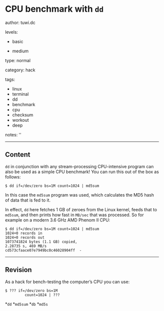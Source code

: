 # CPU benchmark with `dd`
author: tuwi.dc

levels:

  - basic

  - medium

type: normal

category: hack

tags:
  - linux
  - terminal
  - dd
  - benchmark
  - cpu
  - checksum
  - workout
  - deep


notes: ''

---
## Content

`dd` in conjunction with any stream-processing CPU-intensive program can also be used as a simple CPU benchmark! You can run this out of the box as follows:
```
$ dd if=/dev/zero bs=1M count=1024 | md5sum
```
In this case the `md5sum` program was used, which calculates the MD5 hash of data that is fed to it. 

In effect, `dd` here fetches 1 GB of zeroes from the Linux kernel, feeds that to `md5sum`, and then prints how fast in `MB/sec` that was processed. So for example on a modern 3.6 GHz AMD Phenom II CPU:
```
$ dd if=/dev/zero bs=1M count=1024 | md5sum
1024+0 records in
1024+0 records out
1073741824 bytes (1.1 GB) copied, 
2.28735 s, 469 MB/s
cd573cfaace07e7949bc0c46028904ff  - 
```

---
## Revision

As a hack for bench-testing the computer’s CPU you can use:
```
$ ??? if=/dev/zero bs=1M 
         count=1024 | ???
```
*`dd`
*`md5sum`
*`db`
*`md5s`